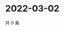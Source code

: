 # 2022-03-02

共 0 条

<!-- BEGIN WEIBO -->
<!-- 最后更新时间 Wed Mar 02 2022 07:01:18 GMT+0800 (China Standard Time) -->

<!-- END WEIBO -->
